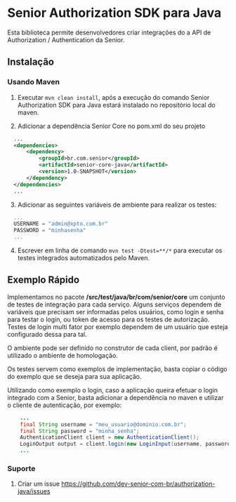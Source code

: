 # Senior Authorization SDK para Java

Esta biblioteca permite desenvolvedores criar integrações do a API de Authorization / Authentication da Senior.

## Instalação

### Usando Maven
1. Executar `mvn clean install`, após a execução do comando Senior Authorization SDK para Java estará instalado no repositório local do maven.

2. Adicionar a dependência Senior Core no pom.xml do seu projeto

  ```xml
    ...
    <dependencies>
        <dependency>
            <groupId>br.com.senior</groupId>
            <artifactId>senior-core-java</artifactId>
            <version>1.0-SNAPSHOT</version>
        </dependency>
    </dependencies>
    ...
  ```

3. Adicionar as seguintes variáveis de ambiente para realizar os testes:

  ```powershell
    ...
    USERNAME = "admin@xpto.com.br"
    PASSWORD = "minhasenha"
    ...
  ```

4. Escrever em linha de comando `mvn test -Dtest=**/*` para executar os testes integrados automatizados pelo Maven.

## Exemplo Rápido

Implementamos no pacote **/src/test/java/br/com/senior/core** um conjunto de testes de integração para cada serviço. Alguns serviços dependem de variáveis que precisam ser informadas pelos usuários, como login e senha para testar o login, ou token de acesso para os testes de autorização.
Testes de login multi fator por exemplo dependem de um usuário que esteja configurado dessa para tal.

O ambiente pode ser definido no construtor de cada client, por padrão é utilizado o ambiente de homologação.

Os  testes servem como exemplos de implementação, basta copiar o código do exemplo que se deseja para sua aplicação.

Utilizando como exemplo o login, caso a aplicação queira efetuar o login integrado com a Senior, basta adicionar a dependência no maven e utilizar o cliente de autenticação, por exemplo:

```java
    ...
    final String username = "meu_usuario@dominio.com.br";
    final String password = "minha_senha";
    AuthenticationClient client = new AuthenticationClient();
    LoginOutput output = client.login(new LoginInput(username, password));
    ...
```

### Suporte

1. Criar um issue https://github.com/dev-senior-com-br/authorization-java/issues
